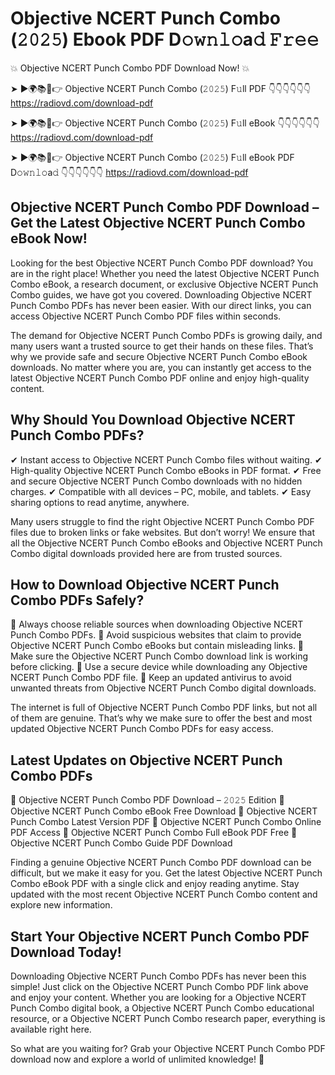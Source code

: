 # Objective NCERT Punch Combo (𝟸𝟶𝟸𝟻) Ebook PDF D𝚘𝚠𝚗𝚕𝚘a𝚍 𝙵𝚛𝚎𝚎

💥 Objective NCERT Punch Combo PDF Download Now! 💥

➤ ►🌍📚📱👉 Objective NCERT Punch Combo (𝟸𝟶𝟸𝟻) F𝚞ll PDF 👇👇👇👇👇👇
https://radiovd.com/download-pdf

➤ ►🌍📚📱👉 Objective NCERT Punch Combo (𝟸𝟶𝟸𝟻) F𝚞ll eBook 👇👇👇👇👇👇
https://radiovd.com/download-pdf

➤ ►🌍📚📱👉 Objective NCERT Punch Combo (𝟸𝟶𝟸𝟻) F𝚞ll eBook PDF D𝚘𝚠𝚗𝚕𝚘a𝚍 👇👇👇👇👇👇
https://radiovd.com/download-pdf

## Objective NCERT Punch Combo PDF Download – Get the Latest Objective NCERT Punch Combo eBook Now!

Looking for the best Objective NCERT Punch Combo PDF download? You are in the right place! Whether you need the latest Objective NCERT Punch Combo eBook, a research document, or exclusive Objective NCERT Punch Combo guides, we have got you covered. Downloading Objective NCERT Punch Combo PDFs has never been easier. With our direct links, you can access Objective NCERT Punch Combo PDF files within seconds.

The demand for Objective NCERT Punch Combo PDFs is growing daily, and many users want a trusted source to get their hands on these files. That’s why we provide safe and secure Objective NCERT Punch Combo eBook downloads. No matter where you are, you can instantly get access to the latest Objective NCERT Punch Combo PDF online and enjoy high-quality content.

## Why Should You Download Objective NCERT Punch Combo PDFs?

✔ Instant access to Objective NCERT Punch Combo files without waiting.
✔ High-quality Objective NCERT Punch Combo eBooks in PDF format.
✔ Free and secure Objective NCERT Punch Combo downloads with no hidden charges.
✔ Compatible with all devices – PC, mobile, and tablets.
✔ Easy sharing options to read anytime, anywhere.

Many users struggle to find the right Objective NCERT Punch Combo PDF files due to broken links or fake websites. But don’t worry! We ensure that all the Objective NCERT Punch Combo eBooks and Objective NCERT Punch Combo digital downloads provided here are from trusted sources.

## How to Download Objective NCERT Punch Combo PDFs Safely?

📌 Always choose reliable sources when downloading Objective NCERT Punch Combo PDFs.
📌 Avoid suspicious websites that claim to provide Objective NCERT Punch Combo eBooks but contain misleading links.
📌 Make sure the Objective NCERT Punch Combo download link is working before clicking.
📌 Use a secure device while downloading any Objective NCERT Punch Combo PDF file.
📌 Keep an updated antivirus to avoid unwanted threats from Objective NCERT Punch Combo digital downloads.

The internet is full of Objective NCERT Punch Combo PDF links, but not all of them are genuine. That’s why we make sure to offer the best and most updated Objective NCERT Punch Combo PDFs for easy access.

## Latest Updates on Objective NCERT Punch Combo PDFs

🔹 Objective NCERT Punch Combo PDF Download – 𝟸𝟶𝟸𝟻 Edition
🔹 Objective NCERT Punch Combo eBook Free Download
🔹 Objective NCERT Punch Combo Latest Version PDF
🔹 Objective NCERT Punch Combo Online PDF Access
🔹 Objective NCERT Punch Combo Full eBook PDF Free
🔹 Objective NCERT Punch Combo Guide PDF Download

Finding a genuine Objective NCERT Punch Combo PDF download can be difficult, but we make it easy for you. Get the latest Objective NCERT Punch Combo eBook PDF with a single click and enjoy reading anytime. Stay updated with the most recent Objective NCERT Punch Combo content and explore new information.

## Start Your Objective NCERT Punch Combo PDF Download Today!

Downloading Objective NCERT Punch Combo PDFs has never been this simple! Just click on the Objective NCERT Punch Combo PDF link above and enjoy your content. Whether you are looking for a Objective NCERT Punch Combo digital book, a Objective NCERT Punch Combo educational resource, or a Objective NCERT Punch Combo research paper, everything is available right here.

So what are you waiting for? Grab your Objective NCERT Punch Combo PDF download now and explore a world of unlimited knowledge! 🚀